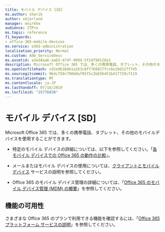 ```yaml
---
title: モバイル デバイス [SD]
ms.author: sharik
author: skjerland
manager: mnirkhe
audience: ITPro
ms.topic: reference
f1_keywords:
- office-365-mobile-devices
ms.service: o365-administration
localization_priority: Normal
ms.custom: Adm_ServiceDesc
ms.assetid: a3ed4aa6-aab3-474f-909d-5f24f98128a3
description: Microsoft Office 365 では、多くの携帯電話、タブレット、その他のモバイルデバイスを使用することができます。
ms.openlocfilehash: cd2e96384b1a263c8ff768827fcc6e19d12ff745
ms.sourcegitcommit: 96dc758c790ddaf05f5c2b836451b417729cf119
ms.translationtype: MT
ms.contentlocale: ja-JP
ms.lasthandoff: 07/18/2019
ms.locfileid: "35776838"
---
```

# <a name="mobile-devices-sd"></a>モバイル デバイス [SD]

Microsoft Office 365 では、多くの携帯電話、タブレット、その他のモバイルデバイスを使用することができます。 
  
- 特定のモバイル デバイスの詳細については、以下を参照してください。「[各モバイル デバイスでの Office 365 の動作の比較](https://go.microsoft.com/fwlink/p/?LinkId=282337)」。
    
- メールまたはモバイル デバイスの使用については、[クライアントとモバイル デバイス](../exchange-online-service-description/clients-and-mobile-devices.md) サービスの説明を参照してください。 
    
- Office 365 のモバイル デバイス管理の詳細については、「[Office 365 のモバイル デバイス管理 (MDM) の概要](https://go.microsoft.com/fwlink/?linkid=808602)」を参照してください。
    
## <a name="feature-availability"></a>機能の可用性

さまざまな Office 365 のプランで利用できる機能を確認するには、「[Office 365 プラットフォーム サービスの説明](https://technet.microsoft.com/en-us/library/office-365-platform-service-description.aspx)」を参照してください。
  

